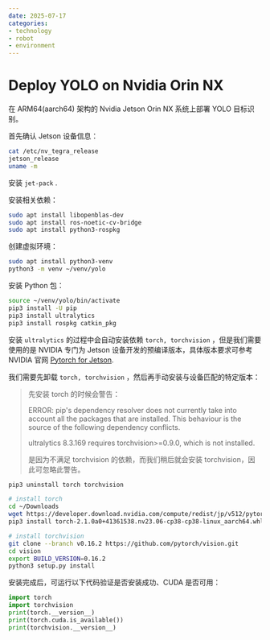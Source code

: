 ```yaml
---
date: 2025-07-17
categories:
- technology
- robot
- environment
---
```


# Deploy YOLO on Nvidia Orin NX

在 ARM64(aarch64) 架构的 Nvidia Jetson Orin NX 系统上部署 YOLO 目标识别。

首先确认 Jetson 设备信息：

<!-- more -->

```bash
cat /etc/nv_tegra_release
jetson_release
uname -m
```

安装 `jet-pack` .

安装相关依赖：

```bash
sudo apt install libopenblas-dev
sudo apt install ros-noetic-cv-bridge
sudo apt install python3-rospkg
```

创建虚拟环境：

```bash
sudo apt install python3-venv
python3 -m venv ~/venv/yolo
```

安装 Python 包：

```bash
source ~/venv/yolo/bin/activate
pip3 install -U pip
pip3 install ultralytics
pip3 install rospkg catkin_pkg
```

安装 `ultralytics` 的过程中会自动安装依赖 `torch, torchvision` ，但是我们需要使用的是 NVIDIA 专门为 Jetson 设备开发的预编译版本，具体版本要求可参考 NVIDIA 官网 [Pytorch for Jetson](https://forums.developer.nvidia.com/t/pytorch-for-jetson/72048).

我们需要先卸载  `torch, torchvision` ，然后再手动安装与设备匹配的特定版本：

> 先安装 torch 的时候会警告：
>
> ERROR: pip's dependency resolver does not currently take into account all the packages that are installed. This behaviour is the source of the following dependency conflicts.
>
> ultralytics 8.3.169 requires torchvision>=0.9.0, which is not installed.
>
> 是因为不满足 torchvision 的依赖，而我们稍后就会安装 torchvision，因此可忽略此警告。

```bash
pip3 uninstall torch torchvision

# install torch
cd ~/Downloads
wget https://developer.download.nvidia.com/compute/redist/jp/v512/pytorch/torch-2.1.0a0+41361538.nv23.06-cp38-cp38-linux_aarch64.whl
pip3 install torch-2.1.0a0+41361538.nv23.06-cp38-cp38-linux_aarch64.whl

# install torchvision
git clone --branch v0.16.2 https://github.com/pytorch/vision.git
cd vision
export BUILD_VERSION=0.16.2
python3 setup.py install
```

安装完成后，可运行以下代码验证是否安装成功、CUDA 是否可用：

```python
import torch
import torchvision
print(torch.__version__)
print(torch.cuda.is_available())
print(torchvision.__version__)
```
